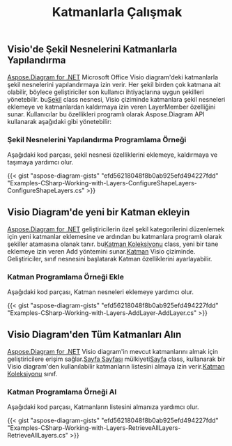 ﻿---
title: Katmanlarla Çalışmak
type: docs
weight: 130
url: /tr/net/working-with-layers/
description: Bu bölümde, Aspose.Diagram ile visio şeklinde katman bilgilerinin nasıl ekleneceği veya alınacağı açıklanmaktadır.
---
## **Visio'de Şekil Nesnelerini Katmanlarla Yapılandırma**
[Aspose.Diagram for .NET](https://products.aspose.com/diagram/net/) Microsoft Office Visio diagram'deki katmanlarla şekil nesnelerini yapılandırmaya izin verir. Her şekil birden çok katmana ait olabilir, böylece geliştiriciler son kullanıcı ihtiyaçlarına uygun şekilleri yönetebilir. bu[Şekil](http://www.aspose.com/api/net/diagram/aspose.diagram/shape) class nesnesi, Visio çiziminde katmanlara şekil nesneleri eklemeye ve katmanlardan kaldırmaya izin veren LayerMember özelliğini sunar. Kullanıcılar bu özellikleri programlı olarak Aspose.Diagram API kullanarak aşağıdaki gibi yönetebilir:
### **Şekil Nesnelerini Yapılandırma Programlama Örneği**
Aşağıdaki kod parçası, şekil nesnesi özelliklerini eklemeye, kaldırmaya ve taşımaya yardımcı olur.

{{< gist "aspose-diagram-gists" "efd56218048f8b0ab925efd494227fdd" "Examples-CSharp-Working-with-Layers-ConfigureShapeLayers-ConfigureShapeLayers.cs" >}}
## **Visio Diagram'de yeni bir Katman ekleyin**
[Aspose.Diagram for .NET](https://products.aspose.com/diagram/net/) geliştiricilerin özel şekil kategorilerini düzenlemek için yeni katmanlar eklemesine ve ardından bu katmanlara programlı olarak şekiller atamasına olanak tanır. bu[Katman Koleksiyonu](http://www.aspose.com/api/net/diagram/aspose.diagram/layercollection) class, yeni bir tane eklemeye izin veren Add yöntemini sunar.[Katman](http://www.aspose.com/api/net/diagram/aspose.diagram/layer) Visio çiziminde. Geliştiriciler, sınıf nesnesini başlatarak Katman özelliklerini ayarlayabilir.
### **Katman Programlama Örneği Ekle**
Aşağıdaki kod parçası, Katman nesneleri eklemeye yardımcı olur.

{{< gist "aspose-diagram-gists" "efd56218048f8b0ab925efd494227fdd" "Examples-CSharp-Working-with-Layers-AddLayer-AddLayer.cs" >}}
## **Visio Diagram'den Tüm Katmanları Alın**
[Aspose.Diagram for .NET](https://products.aspose.com/diagram/net/) Visio diagram'in mevcut katmanlarını almak için geliştiricilere erişim sağlar.[Sayfa Sayfası](http://www.aspose.com/api/net/diagram/aspose.diagram/pagesheet) mülkiyeti[Sayfa](http://www.aspose.com/api/net/diagram/aspose.diagram/page) class, kullanarak bir Visio diagram'den kullanılabilir katmanların listesini almaya izin verir.[Katman Koleksiyonu](http://www.aspose.com/api/net/diagram/aspose.diagram/layercollection) sınıf.
### **Katman Programlama Örneği Al**
Aşağıdaki kod parçası, Katmanların listesini almanıza yardımcı olur.

{{< gist "aspose-diagram-gists" "efd56218048f8b0ab925efd494227fdd" "Examples-CSharp-Working-with-Layers-RetrieveAllLayers-RetrieveAllLayers.cs" >}}
